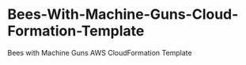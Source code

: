 Bees-With-Machine-Guns-Cloud-Formation-Template
===============================================

Bees with Machine Guns AWS CloudFormation Template 
